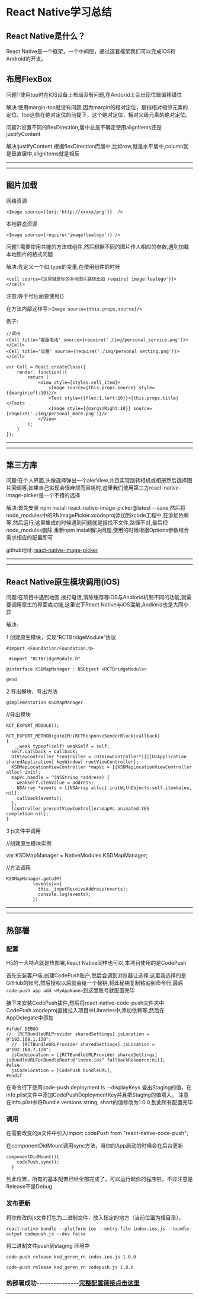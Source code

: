 # React Native学习总结

## React Native是什么？

React Native是一个框架，一个中间层，通过这套框架我们可以完成IOS和Android的开发。

## 布局FlexBox

问题1:使用top时在iOS设备上布局没有问题,在Andorid上会出现位置偏移错位

解决:使用margin-top就没有问题,因为margin的相对定位，是指相对相邻元素的定位。top这些在绝对定位的前提下，这个绝对定位，相对父级元素的绝对定位。

问题2:设置不同的flexDirection,居中总是不确定使用alignItems还是justifyContent

解决:justifyContent 根据flexDirection而居中,比如row,就是水平居中,column就是垂直居中,alignItems就是相反
___
___

## 图片加载

网络资源

`<Image source={{uri:'http://xxxxx/png'}}  />`

本地静态资源

`<Image source={require('image!lealogo')} />`

问题1:需要使用共能的方法或组件,然后根据不同的图片传人相应的参数,遇到加载本地图片的格式问题

解决:先定义一个如:type的变量,在使用组件的时候

`<cell source={这里就是你的本地图片路径比如 require('image!lealogo')}></cell>`

注意:等于号后面要使用{}

在方法内部这样写:`<Image source={this.props.source}/>`

例子:

```
//调用
<Cell title='客服电话' source={require('./img/personal_service.png')}></Cell>
<Cell title='设置' source={require('./img/personal_setting.png')}></Cell>

var Cell = React.createClass({
    render: function(){
        return (
            <View style={styles.cell_item}>
                <Image source={this.props.source} style={{marginLeft:10}}/>
                <Text style={{flex:1,left:10}}>{this.props.title}</Text>
                <Image style={{marginRight:10}} source={require('./img/personal_more.png')}/>
            </View>
        );
    }
});
```
___
___

## 第三方库

问题:在个人界面,头像选择弹出一个alerView,并且实现跳转相机或相册然后选择图片回调等,如果自己实现会很麻烦而且耗时,这里我们使用第三方react-native-image-picker是一个不错的选择

解决:首先安装 npm install react-native-image-picker@latest --save,然后将node_modules中的RNImagePicker.xcodeproj添加到xcode工程中,在添加依赖等,然后运行,这里集成的时候遇到问题就是报找不文件,路径不对,最后把node_modules删除,重新npm install解决问题,使用的时候根据Options参数结合需求相应的配置即可

github地址:[react-native-image-picker](https://github.com/marcshilling/react-native-image-picker)
___
___

## React Native原生模块调用(iOS)

问题:在项目中遇到地图,拨打电话,清除缓存等iOS与Andiorid机制不同的功能,就需要调用原生的界面或功能,这里说下React Native与iOS混编,Andiorid也是大同小异

解决:

1 创建原生模块，实现“RCTBridgeModule”协议

`#import <Foundation/Foundation.h>`

` #import "RCTBridgeModule.h"`

`@interface KSDMapManager : NSObject <RCTBridgeModule>`

`@end`

2 导出模块，导出方法

`@implementation KSDMapManager`

//导出模块

`RCT_EXPORT_MODULE();`

```
RCT_EXPORT_METHOD(gotoIM:(RCTResponseSenderBlock)callback)
{
   __weak typeof(self) weakSelf = self;
  self.callback = callback;
  UIViewController *controller = (UIViewController*)[[[UIApplication sharedApplication] keyWindow] rootViewController];
  KSDMapLocationViewController *mapVc = [[KSDMapLocationViewController alloc] init];
  mapVc.handle = ^(NSString *address) {
    weakSelf.itemValue = address;
    NSArray *events = [[NSArray alloc] initWithObjects:self.itemValue, nil];
    callback(events);
  }; 
  [controller presentViewController:mapVc animated:YES completion:nil];
}
```

3 js文件中调用

//创建原生模块实例

var KSDMapManager = NativeModules.KSDMapManager;

//方法调用

```
KSDMapManager.gotoIM(
          (events)=>{
            this._inputReceiveAddress(events);
            console.log(events);
          })       
```
___
___

## 热部署

### 配置

H5的一大特点就是热部署,React Native同样也可以,本项目使用的是CodePush

首先安装客户端,创建CodePush账户,然后会调到浏览器让选择,这里我选择的是GitHub的账号,然后授权以后就会给一个秘钥,将此秘钥复制粘贴到命令行,最后`code-push app add <MyAppName>`到这里账号就配置完毕

接下来安装CodePush插件,然后将react-native-code-push文件夹中CodePush.xcodeproj直接拉入项目中Libraries中,添加依赖等,然后在AppDelegate中添加

```
#ifdef DEBUG
//  [RCTBundleURLProvider sharedSettings].jsLocation = @"192.168.1.120";
  //  [RCTBundleURLProvider sharedSettings].jsLocation = @"192.168.7.120";
  jsCodeLocation = [[RCTBundleURLProvider sharedSettings] jsBundleURLForBundleRoot:@"index.ios" fallbackResource:nil];
#else
  jsCodeLocation = [CodePush bundleURL];
#endif
```

在命令行下使用code-push deployment ls <AppName> --displayKeys 查出Staging的值，在info.plist文件中添加CodePushDeploymentKey并且把Staging的值填入。 注意在Info.plist中将Bundle versions string, short的值修改为1.0.0,到此所有配置完毕

### 调用

在需要改变的js文件中引入import codePush from "react-native-code-push";

在componentDidMount调用sync方法，当你的App启动的时候会在后台更新

```
componentDidMount(){
    codePush.sync();
  }
```
到此位置，所有的基本配置已经全部完成了，可以运行起你的程序啦，不过注意是Release不是Debug

### 发布更新

将你修改的js文件打包为二进制文件，放入指定的地方（当前位置为根目录）。

`react-native bundle --platform ios --entry-file index.ios.js --bundle-output codepush.js --dev false`

将二进制文件push到staging 环境中

`code-push release ksd_geren_rn index.ios.js 1.0.0`

`code-push release ksd_geren_rn codepush.js 1.0.0`

### 热部署成功---------------[完整配置链接点击这里](http://blog.csdn.net/u011151353/article/details/50688681)
___
